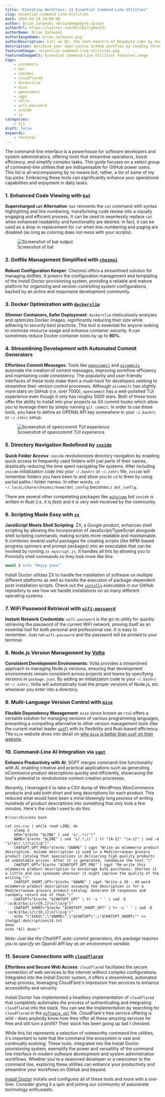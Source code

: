 ```yaml
---
title: "Elevating Workflows: 11 Essential Command-Line Utilities"
slug: essential-command-line-utilities
date: 2024-02-24 14:00:00
author: Brian Zalewski <brian@megabyte.space>
authorUrl: https://twitter.com/HillBillyHack3r
authorName: Brian Zalewski
authorImageName: brian-zalewski.png
authorDescription: Call me BZ, the tech maestro of Megabyte Labs by day, gym enthusiast, party animal, and ball game champion by night. Always up for a quirky chat about AI, deities, or time-hopping. Plotting world betterment one inspiration at a time.
description: Optimize your open-source GitHub workflow by reading through this rundown of some of the best command-line utilities of 2024.
featuredImage: /essential-command-line-utilities.png
featuredImageAlt: Essential Command-Line Utilities featured image
tags:
    - aicommits
    - bat
    - chezmoi
    - cloudflared
    - dockerslim
    - mise
    - opencommit
    - sgpt
    - volta
    - wifi-password
    - zoxide
    - zx
categories:
    - CLI
draft: false
keywords:
    - terminal
---
```


The command-line interface is a powerhouse for software developers and system administrators, offering tools that streamline operations, boost efficiency, and simplify complex tasks. This guide focuses on a select group of command-line utilities that are indispensable for GitHub power users. This list is all-encompassing by no means but, rather, a list of some of my top picks. Embracing these tools can significantly enhance your operational capabilities and enjoyment in daily tasks.

### 1. Enhanced Code Viewing with [`bat`](https://github.com/sharkdp/bat)

**Supercharged `cat` Alternative**: `bat` reinvents the `cat` command with syntax highlighting and line numbering, transforming code review into a visually engaging and efficient process. It can be used to seamlessly replace `cat` when enhanced readability and functionality are desired. In fact, it can be used as a drop-in replacement for `cat` when line-numbering and paging are disabled (as long as coloring does not mess with your scripts).

<figure>
    <img src="/assets/img/blog/bat-screenshot.png" alt="Screenshot of bat output" />
    <figcaption>Screenshot of bat</figcaption>
</figure>

### 2. Dotfile Management Simplified with [`chezmoi`](https://github.com/twpayne/chezmoi)

**Robust Configuration Keeper**: Chezmoi offers a streamlined solution for managing dotfiles. It powers the configuration management and templating of the Install Doctor provisioning system, providing a reliable and mature platform for organizing and version-controlling system configurations, backed by an active and responsive development community.

### 3. Docker Optimization with [`dockerslim`](https://github.com/docker-slim/docker-slim)

**Slimmer Containers, Safer Deployment**: `dockerslim` meticulously analyzes and optimizes Docker images, significantly reducing their size while adhering to security best practices. This tool is essential for anyone looking to minimize resource usage and enhance container security. It can sometimes reduce Docker container sizes by up to **90%**.

### 4. Streamlining Development with Automated Commit Generators

**Effortless Commit Messages**: Tools like [`opencommit`](https://github.com/di-sukharev/opencommit) and [`aicommits`](https://github.com/Nutlope/aicommits) automate the creation of commit messages, improving workflow efficiency and maintaining code consistency. The popularity and user-friendly interfaces of these tools make them a must-have for developers seeking to streamline their version control processes. Although `aicommits` has slightly more stars on GitHub (i.e. over 7000), `opencommit` has a well-polished TUI experience even though it only has roughly 5000 stars. Both of these tools offer the ability to install into your projects as Git commit hooks which allow you to leverage them by simply running `git commit`. In order to use these tools, you have to define an OPENAI API key somewhere in your `~/.bashrc` or `~/.zshrc` setup.

<figure>
    <img src="/assets/img/blog/opencommit-screenshot.png" alt="Screenshot of opencommit TUI experience" />
    <figcaption>Screenshot of opencommit TUI experience</figcaption>
</figure>

### 5. Directory Navigation Redefined by [`zoxide`](https://github.com/ajeetdsouza/zoxide)

**Quick Folder Access**: `zoxide` revolutionizes directory navigation by enabling quick access to frequently used folders with just parts of their names, drastically reducing the time spent navigating file systems. After including `zoxide` initialization code into your `~/.bashrc` or `~/.zshrc` file, `zoxide` will remember folders you have been to and allow you to `cd` to them by using partial paths / folder names. In other words, `cd ~/.local/share/chezmoi/home/dot_config` becomes `z dot_config`.

There are several other competeting packages like [`autojump`](https://github.com/wting/autojump) but `zoxide` is written in Rust (i.e. it is *fast*) and it is very well-received by the community.

### 6. Scripting Made Easy with [`zx`](https://github.com/google/zx)

**JavaScript Meets Shell Scripting**: ZX, a Google product, enhances shell scripting by allowing the incorporation of JavaScript/TypeScript alongside shell scripting commands, making scripts more readable and maintainable. It combines several useful packages for creating scripts (like NPM-based progress spinners and prompt packages) into an executable that can be invoked by running `zx myscript.js`. It handles all this by allowing you to Promisify shell commands so they look more like this:

```javascript
await $`echo "Heyyy yooo"`
```

Install Doctor utilizes ZX to handle the installation of software on multiple different platforms as well as handle the execution of package-dependent post-installation scripts. Check out the [`installx`](https://github.com/megabyte-labs/install.doctor/blob/master/home/dot_local/bin/executable_installx) executable in our GitHub repository to see how we handle installations on so many different operating systems.

### 7. WiFi Password Retrieval with [`wifi-password`](https://github.com/rauchg/wifi-password)

**Instant Network Credentials**: `wifi-password` is the go-to utility for quickly retrieving the password of the current WiFi network, proving itself as an essential tool for both personal and professional use. It is easy to remember. Just run `wifi-password` and the password will be printed to your terminal.

### 8. Node.js Version Management by [Volta](https://github.com/volta-cli/volta)

**Consistent Development Environments**: Volta provides a streamlined approach to managing Node.js versions, ensuring that development environments remain consistent across projects and teams by specifying versions in `package.json`. By adding an initialization code to your `~/.bashrc` or `~/.zshrc`, Volta will automatically load the proper versions of Node.js, etc. whenever you enter into a directory.

### 9. Multi-Language Version Control with [`mise`](https://github.com/misevicius/mise)

**Flexible Dependency Management**: `mise` (once known as `rtx`) offers a versatile solution for managing versions of various programming languages, presenting a compelling alternative to other version management tools (like the current market leader [`asdf`](https://github.com/asdf-vm/asdf)) with its flexibility and Rust-based efficiency. The `mise` website dives into detail on [why `mise` is better than `asdf` on their website](https://mise.jdx.dev/dev-tools/comparison-to-asdf.html).

### 10. Command-Line AI Integration via [`sgpt`](https://github.com/gbdevlop3r/sgpt)

**Enhance Productivity with AI**: SGPT merges command-line functionality with AI, enabling creative and practical applications such as generating eCommerce product descriptions quickly and efficiently, showcasing the tool's potential to revolutionize content creation processes.

Recently, I leveraged it to take a CSV dump of WordPress WooCommerce products and add both short and long descriptions for each product. This reduced what would have been a mind-blowingly long process of writing hundreds of product descriptions into something that only took a few minutes. Here's the code I used to do this:

```shell
#!/usr/bin/env bash

cat csv.csv | while read LINE; do
    sleep 2
    SKU="$(echo "$LINE" | sed 's/,.*//')"
    NAME="$(echo "$LINE" | sed 's/.*,//' | tr "[A-Z]" "[a-z]" | sed -e "s/\b\(.\)/\u\1/g")"
    CHATGPT_GPT_PRE="$(echo "$NAME" | sgpt "Write an eCommerce product description. Assume description is used in a Mediterranean grocery product catalog that specializes in delivering high quality products at unbeatable prices. After it is generated, randomize the text.")"
    CHATGPT_GPT="$(echo "$CHATGPT_GPT_PRE" | sgpt "Re-write this eCommerce product description to encourage bulk purchases. Shorten it a little and use synonyms wherever it might improve the quality of the writing.")"
    CHATGPT_SHORT_GPT="$(echo "$NAME" | sgpt "Write a 20 - 40 word eCommerce product description assuming the description is for a Mediterranean grocery product catalog. Generate 10 responses and randomly return one of them.")"
    CHATGPT="$(echo "$CHATGPT_GPT" | tr -s ' ' | sed -E ':a;N;$!ba;s/\r{0,1}\n/\\n/g')"
    CHATGPT_SHORT="$(echo "$CHATGPT_SHORT_GPT" | tr -s ' ' | sed -E ':a;N;$!ba;s/\r{0,1}\n/\\n/g')"
    echo "\"$SKU\",\"$NAME\",\"$CHATGPT\",\"$CHATGPT_SHORT\"" >> chatgpt.descriptions14.txt
done
echo "All done!"
```

*Note: Just like the ChatGPT auto-commit generators, this package requires you to specify an OpenAI API key as an environment variable.*

### 11. Secure Connections with [`cloudflared`](https://github.com/cloudflare/cloudflared)

**Effortless and Secure Web Access**: `cloudflared` facilitates the secure connection of web services to the internet without complex configurations. Integrated into the Install Doctor system, it offers a streamlined, automated setup process, leveraging CloudFlare's impressive free services to enhance accessibility and security.

Install Doctor has implemented a headless implementation of `cloudflared` that completely automates the process of authenticating and integrating `cloudflared` into the stack. You can see the implementation by searching for `cloudflared` in the [`software.yml`](https://github.com/megabyte-labs/install.doctor/blob/master/software.yml) file. CloudFlare's free service offering is wild - does anybody know how they offer all these amazing services for free and still turn a profit? Their stock has been going up last I checked.

While this list represents a selection of noteworthy command line utilities, it's important to note that the command line ecosystem is vast and continually evolving. These tools, integrated into the Install Doctor provisioning system, exemplify the power and versatility of the command line interface in modern software development and system administration workflows. Whether you're a seasoned developer or a newcomer to the command line, exploring these utilities can enhance your productivity and streamline your workflows on GitHub and beyond.

[Install Doctor](https://install.doctor) installs and configures all of these tools and more with a one-liner. Consider giving it a spin and joining our community of passionate technology enthusiasts.